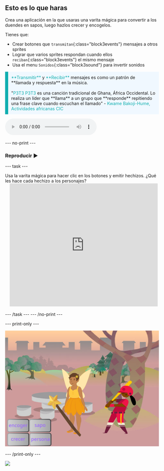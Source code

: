## Esto es lo que haras

Crea una aplicación en la que usaras una varita mágica para convertir a los duendes en sapos, luego hazlos crecer y encogelos.

Tienes que:
+ Crear botones que `transmitan`{:class="block3events"} mensajes a otros sprites
+ Lograr que varios sprites respondan cuando ellos `reciban`{:class="block3events"} el mismo mensaje
+ Usa el menu `Sonidos`{:class="block3sound"} para invertir sonidos

<p style="border-left: solid; border-width:10px; border-color: #0faeb0; background-color: aliceblue; padding: 10px;">
<span style="color: #0faeb0">**Transmitir**</span> y <span style="color: #0faeb0">**Recibir**</span> mensajes es como un patrón de **llamada y respuesta** en la música.
<br>
<br>
  "<span style="color: #0faeb0">P3T3 P3T3</span> es una canción tradicional de Ghana, África Occidental. Lo realiza un líder que **llama** a un grupo que **responde** repitiendo una frase clave cuando escuchan el llamado" - <span style="color: #0faeb0">Kwame Bakoji-Hume, Actividades africanas CIC</span>

<audio controls><source src="images/Pete-Pete.mp3" type="audio/wav"></audio>  
</p>

--- no-print ---

### Reproducir ▶️

--- task ---

<div style="display: flex; flex-wrap: wrap">
<div style="flex-basis: 175px; flex-grow: 1">  
Usa la varita mágica para hacer clic en los botones y emitir hechizos. ¿Qué les hace cada hechizo a los personajes?
</div>
<div class="scratch-preview" style="margin-left: 15px;">
  <iframe allowtransparency="true" width="485" height="402" src="https://scratch.mit.edu/projects/embed/883458212/?autostart=false" frameborder="0"></iframe>
</div>
</div>

--- /task ---
--- /no-print ---

--- print-only ---

![Proyecto completado](images/showcase_static.png)

--- /print-only ---

![](http://code.org/api/hour/begin_codeclub_spells.png)

